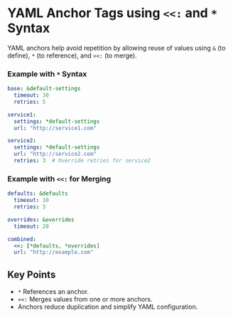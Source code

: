 # YAML Anchor Tags using `<<:` and `*` Syntax

YAML anchors help avoid repetition by allowing reuse of values using `&` (to define), `*` (to reference), and `<<:` (to merge).

### Example with `*` Syntax

```yaml
base: &default-settings
  timeout: 30
  retries: 5

service1:
  settings: *default-settings
  url: "http://service1.com"

service2:
  settings: *default-settings
  url: "http://service2.com"
  retries: 3  # Override retries for service2
```

### Example with `<<:` for Merging

```yaml
defaults: &defaults
  timeout: 10
  retries: 3

overrides: &overrides
  timeout: 20

combined:
  <<: [*defaults, *overrides]
  url: "http://example.com"
```

## Key Points

- `*` References an anchor.
- `<<:` Merges values from one or more anchors.
- Anchors reduce duplication and simplify YAML configuration.
